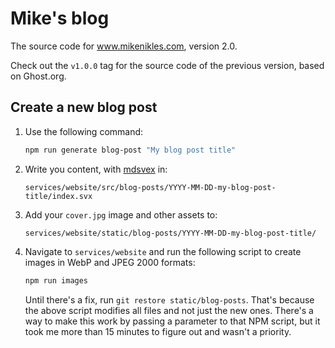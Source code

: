 # Mike's blog

The source code for www.mikenikles.com, version 2.0.

Check out the `v1.0.0` tag for the source code of the previous version, based on Ghost.org.

## Create a new blog post

1. Use the following command:

   ```bash
   npm run generate blog-post "My blog post title"
   ```

1. Write you content, with [mdsvex](https://mdsvex.com/) in:

   ```
   services/website/src/blog-posts/YYYY-MM-DD-my-blog-post-title/index.svx
   ```

1. Add your `cover.jpg` image and other assets to:

   ```
   services/website/static/blog-posts/YYYY-MM-DD-my-blog-post-title/
   ```

1. Navigate to `services/website` and run the following script to create images in WebP and JPEG 2000 formats:

   ```bash
   npm run images
   ```

   Until there's a fix, run `git restore static/blog-posts`. That's because the above script modifies all files and not
   just the new ones. There's a way to make this work by passing a parameter to that NPM script, but it took me more
   than 15 minutes to figure out and wasn't a priority.
